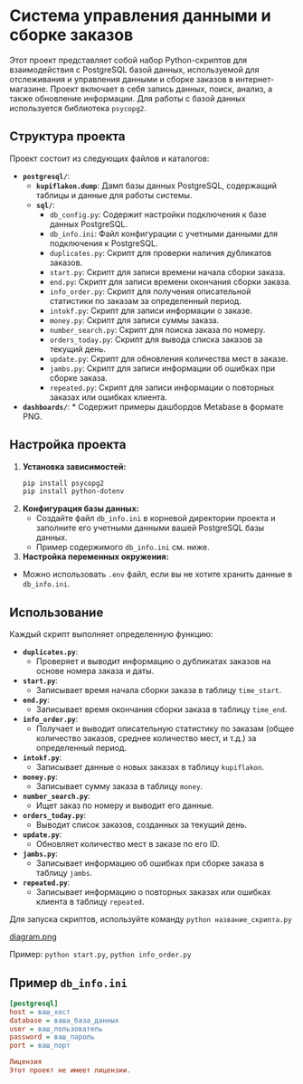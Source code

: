 # Система управления данными и сборке заказов

Этот проект представляет собой набор Python-скриптов для взаимодействия с PostgreSQL базой данных, используемой для отслеживания и управления данными и сборке заказов в интернет-магазине. Проект включает в себя запись данных, поиск, анализ, а также обновление информации. Для работы с базой данных используется библиотека `psycopg2`.

## Структура проекта

Проект состоит из следующих файлов и каталогов:

*   **`postgresql/`**:
    *   **`kupiflakon.dump`**: Дамп базы данных PostgreSQL, содержащий таблицы и данные для работы системы.
    *   **`sql/`**:
        *   `db_config.py`:  Содержит настройки подключения к базе данных PostgreSQL.
        *   `db_info.ini`:  Файл конфигурации с учетными данными для подключения к PostgreSQL.
        *   `duplicates.py`: Скрипт для проверки наличия дубликатов заказов.
        *   `start.py`:  Скрипт для записи времени начала сборки заказа.
        *   `end.py`: Скрипт для записи времени окончания сборки заказа.
        *   `info_order.py`: Скрипт для получения описательной статистики по заказам за определенный период.
        *   `intokf.py`: Скрипт для записи информации о заказе.
        *   `money.py`: Скрипт для записи суммы заказа.
        *   `number_search.py`: Скрипт для поиска заказа по номеру.
        *   `orders_today.py`: Скрипт для вывода списка заказов за текущий день.
        *   `update.py`: Скрипт для обновления количества мест в заказе.
        *   `jambs.py`: Скрипт для записи информации об ошибках при сборке заказа.
        *   `repeated.py`: Скрипт для записи информации о повторных заказах или ошибках клиента.
*   **`dashboards/`**:
        * Содержит примеры дашбордов Metabase в формате PNG.
## Настройка проекта

1.  **Установка зависимостей:**
    ```bash
    pip install psycopg2
    pip install python-dotenv
    ```
2.  **Конфигурация базы данных:**
    *   Создайте файл `db_info.ini` в корневой директории проекта и заполните его учетными данными вашей PostgreSQL базы данных.
    *   Пример содержимого `db_info.ini` см. ниже.
3.  **Настройка переменных окружения:**
   *  Можно использовать `.env` файл, если вы не хотите хранить данные в `db_info.ini`.

## Использование

Каждый скрипт выполняет определенную функцию:

*   **`duplicates.py`**:
    *   Проверяет и выводит информацию о дубликатах заказов на основе номера заказа и даты.
*  **`start.py`**:
    *  Записывает время начала сборки заказа в таблицу `time_start`.
*  **`end.py`**:
    * Записывает время окончания сборки заказа в таблицу `time_end`.
*   **`info_order.py`**:
    *   Получает и выводит описательную статистику по заказам (общее количество заказов, среднее количество мест, и т.д.) за определенный период.
*   **`intokf.py`**:
    *   Записывает данные о новых заказах в таблицу `kupiflakon`.
*   **`money.py`**:
    *   Записывает сумму заказа в таблицу `money`.
*   **`number_search.py`**:
    *   Ищет заказ по номеру и выводит его данные.
*   **`orders_today.py`**:
    *   Выводит список заказов, созданных за текущий день.
*   **`update.py`**:
    *   Обновляет количество мест в заказе по его ID.
*  **`jambs.py`**:
    *  Записывает информацию об ошибках при сборке заказа в таблицу `jambs`.
* **`repeated.py`**:
    *  Записывает информацию о повторных заказах или ошибках клиента в таблицу `repeated`.

Для запуска скриптов, используйте команду `python название_скрипта.py`

[diagram.png
](https://github.com/maxtyrsa/kupiflakon/blob/main/diagram.png)

Пример: `python start.py`, `python info_order.py`

## Пример `db_info.ini`

```ini
[postgresql]
host = ваш_хост
database = ваша_база_данных
user = ваш_пользователь
password = ваш_пароль
port = ваш_порт

Лицензия
Этот проект не имеет лицензии.

